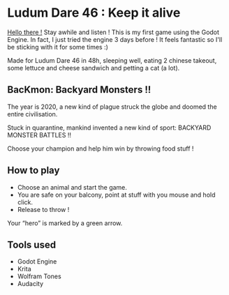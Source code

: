 # Ludum Dare 46 : Keep it alive

[Hello there !](https://www.youtube.com/watch?v=rEq1Z0bjdwc&t=8) Stay awhile and listen ! This is my first game using the Godot Engine. In fact, I just tried the engine 3 days before ! It feels fantastic so I'll be sticking with it for some times :)

Made for Ludum Dare 46 in 48h, sleeping well, eating 2 chinese takeout, some lettuce and cheese sandwich and petting a cat (a lot).

## BacKmon: Backyard Monsters !!

The year is 2020, a new kind of plague struck the globe and doomed the entire civilisation.

Stuck in quarantine, mankind invented a new kind of sport: BACKYARD MONSTER BATTLES !!

Choose your champion and help him win by throwing food stuff !

## How to play

- Choose an animal and start the game.
- You are safe on your balcony, point at stuff with you mouse and hold click.
- Release to throw !

Your “hero” is marked by a green arrow.

## Tools used

- Godot Engine
- Krita
- Wolfram Tones
- Audacity
